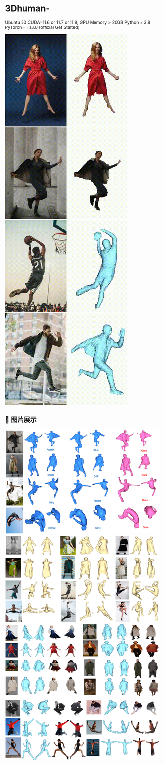 # 3Dhuman-
Ubuntu 20 
CUDA=11.6 or 11.7 or 11.8, GPU Memory > 20GB
Python = 3.8
PyTorch = 1.13.0 (official Get Started)





![Demo GIF](1.gif) ![Demo GIF](3.gif) ![Demo GIF](4.gif) ![Demo GIF](6.gif)
## 📸 图片展示
![Image 1](comparsion.PNG)
![Image 2](pose.PNG)
![Image 3](colors_loose.PNG)
![Image 4](colors_pose.PNG)
